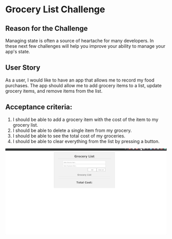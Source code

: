 # Grocery List Challenge

## Reason for the Challenge

Managing state is often a source of heartache for many developers.
In these next few challenges will help you improve your ability to manage your app's state.

## User Story

As a user, I would like to have an app that allows me to record my food purchases. The app should allow me to add grocery items to a list, update grocery items, and remove items from the list.

## Acceptance criteria:

1. I should be able to add a grocery item with the cost of the item to my grocery list.
2. I should be able to delete a single item from my grocery.
3. I should be able to see the total cost of my groceries.
4. I should be able to clear everything from the list by pressing a button.

![](challenge_03.gif)
